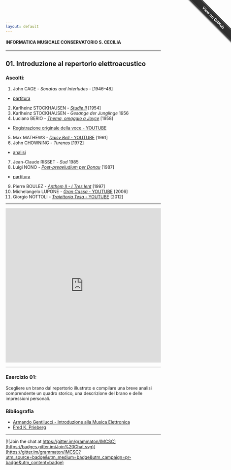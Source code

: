 ```yaml
---
layout: default
---
```


#### INFORMATICA MUSICALE CONSERVATORIO S. CECILIA

----

## 01. Introduzione al repertorio elettroacustico

### Ascolti:

 1. John CAGE - *Sonatas and Interludes* - [1946–48]
   * [partitura](https://copy.com/tD0ddJVzf6sLwkf1) 
 2. Karlheinz STOCKHAUSEN - [*Studie II*](https://copy.com/QJyjJjMx96DK0umn) [1954]
 3. Karlheinz STOCKHAUSEN - *Gesange der Junglinge* 1956
 4. Luciano BERIO - [*Thema, omaggio a Joyce*](https://copy.com/AD3Idwj1ZeWr8Iw3) [1958]
   * [Registrazione originale della voce - YOUTUBE](https://www.youtube.com/watch?v=c3IS5Cj_l7w)
 5. Max MATHEWS - [*Daisy Bell* - YOUTUBE](https://www.youtube.com/watch?v=41U78QP8nBk&list=RD41U78QP8nBk) [1961]
 6. John CHOWNING - *Turenas*  [1972]
   * [analisi](https://www.academia.edu/5497062/Chowning_e_la_sintesi_FM._Analisi_di_Turenas)
 7. Jean-Claude RISSET - *Sud* 1985
 8. Luigi NONO - [*Post-preaeludium per Donau*](https://copy.com/epwTjv3yK2S37SoA) [1987]
   * [partitura](https://copy.com/btDo94C1vMYhgm17)
 9. Pierre BOULEZ - [*Anthem II - I Tres lent*](https://copy.com/nvUFxEoO6YubGHzo) [1997]
 10. Michelangelo LUPONE - [*Gran Cassa* - YOUTUBE](https://www.youtube.com/watch?v=chhxK_RhZIk) [2006]
 11. Giorgio NOTTOLI - [*Traiettoria Tesa* - YOUTUBE](https://www.youtube.com/watch?v=bqjLSPv-KXs) [2012]
 
----

<iframe src='http://cdn.knightlab.com/libs/timeline/latest/embed/index.html?source=0AhFlhQFvYUstdFNDQlRhQXJiR1BXMjAtOEQyQ1FZZ2c&font=Bevan-PotanoSans&maptype=toner&lang=it&height=500' width='100%' height='500' frameborder='0'></iframe>

----

### Esercizio 01:

Scegliere un brano dal repertorio illustrato e compilare una breve analisi comprendente un quadro storico, una descrizione del brano e delle impressioni personali.

### Bibliografia

 - [Armando Gentilucci - Introduzione alla Musica Elettronica](https://copy.com/gmatZ8qkaw1WROAG)
 - [Fred K. Prieberg](https://copy.com/mU6LRdCdxUlrVAIZ)
 
----

[![Join the chat at https://gitter.im/grammaton/IMCSC](https://badges.gitter.im/Join%20Chat.svg)](https://gitter.im/grammaton/IMCSC?utm_source=badge&utm_medium=badge&utm_campaign=pr-badge&utm_content=badge)
 
<div class="github-fork-ribbon-wrapper right fixed" style="width: 150px;height: 150px;position: fixed;overflow: hidden;top: 0;z-index: 9999;pointer-events: none;right: 0;"><div class="github-fork-ribbon" style="position: absolute;padding: 2px 0;background-color: #333;background-image: linear-gradient(to bottom, rgba(0, 0, 0, 0), rgba(0, 0, 0, 0.15));-webkit-box-shadow: 0 2px 3px 0 rgba(0, 0, 0, 0.5);-moz-box-shadow: 0 2px 3px 0 rgba(0, 0, 0, 0.5);box-shadow: 0 2px 3px 0 rgba(0, 0, 0, 0.5);z-index: 9999;pointer-events: auto;top: 42px;right: -43px;-webkit-transform: rotate(45deg);-moz-transform: rotate(45deg);-ms-transform: rotate(45deg);-o-transform: rotate(45deg);transform: rotate(45deg);"><a href="https://github.com/grammaton/IMCSC" style="font: 700 13px &quot;Helvetica Neue&quot;, Helvetica, Arial, sans-serif;color: #fff;text-decoration: none;text-shadow: 0 -1px rgba(0, 0, 0, 0.5);text-align: center;width: 200px;line-height: 20px;display: inline-block;padding: 2px 0;border-width: 1px 0;border-style: dotted;border-color: rgba(255, 255, 255, 0.7);">View on GitHub</a></div></div>
